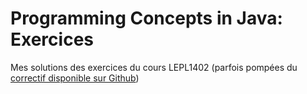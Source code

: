 # Programming Concepts in Java: Exercices

Mes solutions des exercices du cours LEPL1402 (parfois pompées du [correctif disponible sur Github](https://github.com/pschaus/programming_concepts))

